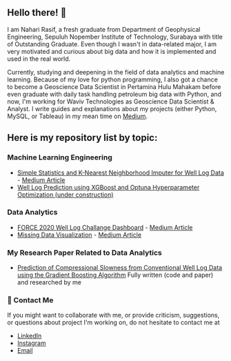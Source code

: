## Hello there! 👋 
I am Nahari Rasif, a fresh graduate from Department of Geophysical Engineering, Sepuluh Nopember Institute of Technology, Surabaya with title of Outstanding Graduate. Even though I wasn't in data-related major, I am very motivated and curious about big data and how it is implemented and used in the real world. 

Currently, studying and deepening in the field of data analytics and machine learning. Because of my love for python programming, I also got a chance to become a Geoscience Data Scientist in Pertamina Hulu Mahakam before even graduate with daily task handling petroleum big data with Python, and now, I'm working for Waviv Technologies as Geoscience Data Scientist & Analyst. I write guides and explanations about my projects (either Python, MySQL, or Tableau) in my mean time on [Medium](https://medium.com/@naharirasif).

## Here is my repository list by topic:

### Machine Learning Engineering
- [Simple Statistics and K-Nearest Neighborhood Imputer for Well Log Data](https://github.com/nrasif/KMeans-Imputation-WellLogs) - [Medium Article](https://medium.com/@naharirasif/imputing-missing-well-log-data-values-with-simple-statistics-and-knn-imputer-58c7343d3163)
- [Well Log Prediction using XGBoost and Optuna Hyperparameter Optimization (under construction)](https://github.com/nrasif/DTlog-Prediction-MachineLearning-Thesis)

### Data Analytics
- [FORCE 2020 Well Log Challange Dashboard](https://github.com/nrasif/Dashboard-Force2020-WellLogChallange) - [Medium Article](https://medium.com/@naharirasif/a-concise-guide-to-plotly-and-dash-for-well-log-dashboard-ad86b8f5c615)
- [Missing Data Visualization](https://github.com/nrasif/Missing-Data-Visualization-Study-Case) - [Medium Article](https://medium.com/@naharirasif/imputing-missing-well-log-data-values-with-simple-statistics-and-knn-imputer-58c7343d3163)

### My Research Paper Related to Data Analytics
- [Prediction of Compressional Slowness from Conventional Well Log Data using the Gradient Boosting Algorithm](https://iopscience.iop.org/article/10.1088/1755-1315/1288/1/012024/meta)
  Fully written (code and paper) and researched by me

### :speech_balloon: Contact Me

If you might want to collaborate with me, or provide criticism, suggestions, or questions about project I'm working on, do not hesitate to contact me at
- [LinkedIn](https://www.linkedin.com/in/naharirasif/)
- [Instagram](https://www.instagram.com/naharirasif/)
- [Email](mailto:naharirasif18@gmail.com)
